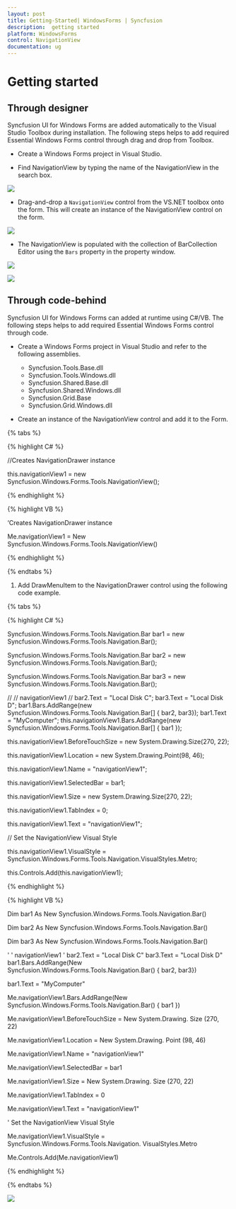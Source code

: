 ```yaml
---
layout: post
title: Getting-Started| WindowsForms | Syncfusion
description:  getting started
platform: WindowsForms
control: NavigationView 
documentation: ug
---
```


# Getting started

## Through designer

Syncfusion UI for Windows Forms are added automatically to the Visual Studio Toolbox during installation. The following steps helps to add required Essential Windows Forms control through drag and drop from Toolbox.

* Create a Windows Forms project in Visual Studio.

* Find NavigationView by typing the name of the NavigationView in the search box.

![](Getting-Started_images/NavigationView1.png)

* Drag-and-drop a `NavigationView` control from the VS.NET toolbox onto the form. This will create an instance of the NavigationView control on the form.

![](Getting-Started_images/NavigationView2.png)

* 	The NavigationView is populated with the collection of BarCollection Editor using the `Bars` property in the property window.

![](Getting-Started_images/NavigationView3.png)

![](Getting-Started_images/NavigationView4.png)


## Through code-behind

Syncfusion UI for Windows Forms can added at runtime using C#/VB. The following steps helps to add required Essential Windows Forms control through code.

* Create a Windows Forms project in Visual Studio and refer to the following assemblies.
	* Syncfusion.Tools.Base.dll
	* Syncfusion.Tools.Windows.dll
	* Syncfusion.Shared.Base.dll
	* Syncfusion.Shared.Windows.dll
	* Syncfusion.Grid.Base
	* Syncfusion.Grid.Windows.dll

* Create an instance of the NavigationView control and add it to the Form.

{% tabs %}

{% highlight C# %}

//Creates NavigationDrawer instance

this.navigationView1 = new Syncfusion.Windows.Forms.Tools.NavigationView();

{% endhighlight %}

{% highlight VB %}

‘Creates NavigationDrawer instance

Me.navigationView1 = New Syncfusion.Windows.Forms.Tools.NavigationView()

{% endhighlight  %}

{% endtabs %}

1. Add DrawMenuItem to the NavigationDrawer control using the following code example.

{% tabs %}

{% highlight C# %}

Syncfusion.Windows.Forms.Tools.Navigation.Bar bar1 = new Syncfusion.Windows.Forms.Tools.Navigation.Bar();

Syncfusion.Windows.Forms.Tools.Navigation.Bar bar2 = new Syncfusion.Windows.Forms.Tools.Navigation.Bar();

Syncfusion.Windows.Forms.Tools.Navigation.Bar bar3 = new Syncfusion.Windows.Forms.Tools.Navigation.Bar();

// 
// navigationView1
// 
bar2.Text = "Local Disk C";
bar3.Text = "Local Disk D";
bar1.Bars.AddRange(new Syncfusion.Windows.Forms.Tools.Navigation.Bar[] {
            bar2,
            bar3});
            bar1.Text = "MyComputer";
this.navigationView1.Bars.AddRange(new Syncfusion.Windows.Forms.Tools.Navigation.Bar[] {
            bar1
});
            
this.navigationView1.BeforeTouchSize = new System.Drawing.Size(270, 22);
           
this.navigationView1.Location = new System.Drawing.Point(98, 46);
            
this.navigationView1.Name = "navigationView1";
            
this.navigationView1.SelectedBar = bar1;
            
this.navigationView1.Size = new System.Drawing.Size(270, 22);
            
this.navigationView1.TabIndex = 0;
            
this.navigationView1.Text = "navigationView1";

// Set the NavigationView Visual Style 
            
this.navigationView1.VisualStyle = Syncfusion.Windows.Forms.Tools.Navigation.VisualStyles.Metro;

this.Controls.Add(this.navigationView1);

{% endhighlight %}

{% highlight VB %}

Dim bar1 As New Syncfusion.Windows.Forms.Tools.Navigation.Bar()

Dim bar2 As New Syncfusion.Windows.Forms.Tools.Navigation.Bar()

Dim bar3 As New Syncfusion.Windows.Forms.Tools.Navigation.Bar()

' 
' navigationView1
' 
bar2.Text = "Local Disk C"
bar3.Text = "Local Disk D"
bar1.Bars.AddRange(New Syncfusion.Windows.Forms.Tools.Navigation.Bar() { bar2, bar3})
			
bar1.Text = "MyComputer"

Me.navigationView1.Bars.AddRange(New Syncfusion.Windows.Forms.Tools.Navigation.Bar() { bar1 })

Me.navigationView1.BeforeTouchSize = New System.Drawing. Size (270, 22)

Me.navigationView1.Location = New System.Drawing. Point (98, 46)

Me.navigationView1.Name = "navigationView1"

Me.navigationView1.SelectedBar = bar1

Me.navigationView1.Size = New System.Drawing. Size (270, 22)

Me.navigationView1.TabIndex = 0

Me.navigationView1.Text = "navigationView1"

' Set the NavigationView Visual Style 

Me.navigationView1.VisualStyle = Syncfusion.Windows.Forms.Tools.Navigation. VisualStyles.Metro

Me.Controls.Add(Me.navigationView1)

{% endhighlight %}

{% endtabs %}

![](Getting-Started_images/NavigationView5.png)